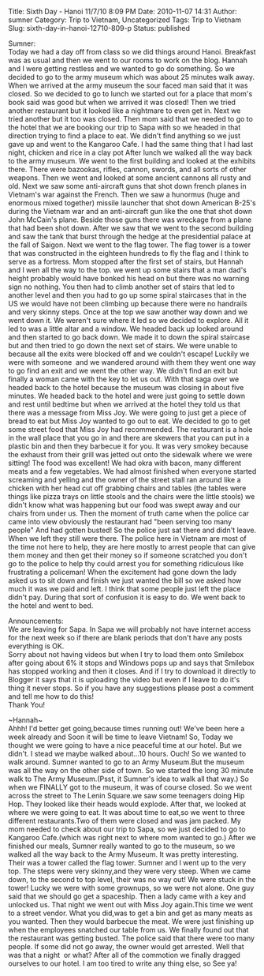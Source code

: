 Title: Sixth Day - Hanoi 11/7/10 8:09 PM
Date: 2010-11-07 14:31
Author: sumner
Category: Trip to Vietnam, Uncategorized
Tags: Trip to Vietnam
Slug: sixth-day-in-hanoi-12710-809-p
Status: published

Sumner:  
Today we had a day off from class so we did things around Hanoi.
Breakfast was as usual and then we went to our rooms to work on the
blog. Hannah and I were getting restless and we wanted to go do
something. So we decided to go to the army museum which was about 25
minutes walk away. When we arrived at the army museum the sour faced man
said that it was closed. So we decided to go to lunch we started out for
a place that mom's book said was good but when we arrived it was closed!
Then we tried another restaurant but it looked like a nightmare to even
get in. Next we tried another but it too was closed. Then mom said that
we needed to go to the hotel that we are booking our trip to Sapa with
so we headed in that direction trying to find a place to eat. We didn't
find anything so we just gave up and went to the Kangaroo Cafe. I had
the same thing that I had last night, chicken and rice in a clay pot
After lunch we walked all the way back to the army museum. We went to
the first building and looked at the exhibits there. There were
bazookas, rifles, cannon, swords, and all sorts of other weapons. Then
we went and looked at some ancient cannons all rusty and old. Next we
saw some anti-aircraft guns that shot down french planes in Vietnam's
war against the French. Then we saw a hunormus (huge and enormous mixed
together) missile launcher that shot down American B-25's during the
Vietnam war and an anti-aircraft gun like the one that shot down John
McCain's plane. Beside those guns there was wreckage from a plane that
had been shot down. After we saw that we went to the second building and
saw the tank that burst through the hedge at the presidential palace at
the fall of Saigon. Next we went to the flag tower. The flag tower is a
tower that was constructed in the eighteen hundreds to fly the flag and
I think to serve as a fortress. Mom stopped after the first set of
stairs, but Hannah and I wen all the way to the top. we went up some
stairs that a man dad's height probably would have bonked his head on
but there was no warning sign no nothing. You then had to climb another
set of stairs that led to another level and then you had to go up some
spiral staircases that in the US we would have not been climbing up
because there were no handrails and very skinny steps. Once at the top
we saw another way down and we went down it. We weren't sure where it
led so we decided to explore. All it led to was a little altar and a
window. We headed back up looked around and then started to go back
down. We made it to down the spiral staircase but and then tried to go
down the next set of stairs. We were unable to because all the exits
were blocked off and we couldn't escape! Luckily we were with someone 
and we wandered around with them they went one way to go find an exit
and we went the other way. We didn't find an exit but finally a woman
came with the key to let us out. With that saga over we headed back to
the hotel because the museum was closing in about five minutes. We
headed back to the hotel and were just going to settle down and rest
until bedtime but when we arrived at the hotel they told us that there
was a message from Miss Joy. We were going to just get a piece of bread
to eat but Miss Joy wanted to go out to eat. We decided to go to get
some street food that Miss Joy had recommended. The restaurant is a hole
in the wall place that you go in and there are skewers that you can put
in a plastic bin and then they barbecue it for you. It was very smokey
because the exhaust from their grill was jetted out onto the sidewalk
where we were sitting! The food was excellent! We had okra with bacon,
many different meats and a few vegetables. We had almost finished when
everyone started screaming and yelling and the owner of the street stall
ran around like a chicken with her head cut off grabbing chairs and
tables (the tables were things like pizza trays on little stools and the
chairs were the little stools) we didn't know what was happening but our
food was swept away and our chairs from under us. Then the moment of
truth came when the police car came into view obviously the restaurant
had "been serving too many people" And had gotten busted! So the police
just sat there and didn't leave. When we left they still were there. The
police here in Vietnam are most of the time not here to help, they are
here mostly to arrest people that can give them money and then get their
money so if someone scratched you don't go to the police to help thy
could arrest you for something ridiculous like frustrating a policeman!
When the excitement had gone down the lady asked us to sit down and
finish we just wanted the bill so we asked how much it was we paid and
left. I think that some people just left the place didn't pay. During
that sort of confusion it is easy to do. We went back to the hotel and
went to bed.

Announcements:  
We are leaving for Sapa. In Sapa we will probably not have internet
access for the next week so if there are blank periods that don't have
any posts everything is OK.  
Sorry about not having videos but when I try to load them onto Smilebox
after going about 6% it stops and Windows pops up and says that Smilebox
has stopped working and then it closes. And if I try to download it
directly to Blogger it says that it is uploading the video but even if I
leave to do it's thing it never stops. So if you have any suggestions
please post a comment and tell me how to do this!  
Thank You!

\~Hannah\~  
Ahhh! I'd better get going,because times running out! We've been here a
week already and Soon it will be time to leave Vietnam! So, Today we
thought we were going to have a nice peaceful time at our hotel. But we
didn't. I stead we maybe walked about...10 hours. Ouch! So we wanted to
walk around. Sumner wanted to go to an Army Museum.But the museum was
all the way on the other side of town. So we started the long 30 minute
walk to The Army Museum.(Psst, it Sumner's idea to walk all that way.)
So when we FINALLY got to the museum, it was of course closed. So we
went across the street to The Lenin Square.we saw some teenagers doing
Hip Hop. They looked like their heads would explode. After that, we
looked at where we were going to eat. It was about time to eat,so we
went to three different restaurants.Two of them were closed and was jam
packed. My mom needed to check about our trip to Sapa, so we just
decided to go to Kangaroo Cafe.(which was right next to where mom wanted
to go.) After we finished our meals, Sumner really wanted to go to the
museum, so we walked all the way back to the Army Museum. It was pretty
interesting. Their was a tower called the flag tower. Sumner and I went
up to the very top. The steps were very skinny,and they were very steep.
When we came down, to the second to top level, their was no way out! We
were stuck in the tower! Lucky we were with some grownups, so we were
not alone. One guy said that we should go get a spaceship. Then a lady
came with a key and unlocked us. That night we went out with Miss Joy
again.This time we went to a street vendor. What you did,was to get a
bin and get as many meats as you wanted. Then they would barbecue the
meat. We were just finishing up when the employees snatched our table
from us. We finally found out that the restaurant was getting busted.
The police said that there were too many people. If some did not go
away, the owner would get arrested. Well that was that a night  or what?
After all of the commotion we finally dragged ourselves to our hotel. I
am too tired to write any thing else, so See ya!
